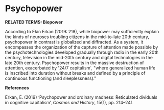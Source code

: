 # Psychopower

**RELATED TERMS: Biopower**

According to Ekin Erkan (2019: 218), while biopower may sufficiently explain the kinds of neuroses troubling citizens in the mid-to-late 20th century, psychopower in contrast is globalized and diffracted. As a system, it encompasses the organization of the capture of attention made possible by the psychotechnologies developed gradually through radio in the early 20th century, television in the mid-20th century and digital technologies in the late 20th century. Psychopower results in the massive destruction of attention, exacerbated by '24/7 capitalism', "where generalized human life is inscribed into duration without breaks and defined by a principle of continuous functioning (and sleeplessness)."

**References**

Erkan, E. (2019) ‘Psychopower and ordinary madness: Reticulated dividuals in cognitive capitalism’, _Cosmos and History_, 15(1), pp. 214–241.
